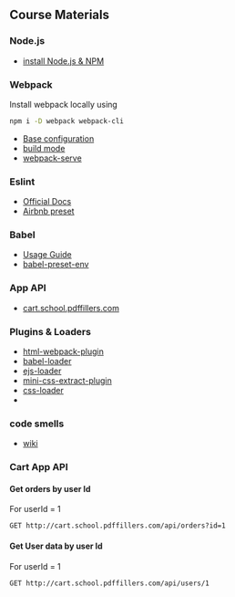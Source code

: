 ## Course Materials

### Node.js
- [install Node.js & NPM](https://nodejs.org/en/download/package-manager/#debian-and-ubuntu-based-linux-distributions)

### Webpack
Install webpack locally using 
```bash
npm i -D webpack webpack-cli
```
- [Base configuration](https://webpack.js.org/concepts/#entry)
- [build mode](https://webpack.js.org/concepts/mode/)
- [webpack-serve](https://github.com/webpack-contrib/webpack-serve)

### Eslint
- [Official Docs](https://eslint.org/docs/user-guide/getting-started)
- [Airbnb preset](https://www.npmjs.com/package/eslint-config-airbnb)

### Babel
- [Usage Guide](https://babeljs.io/docs/en/usage)
- [babel-preset-env](https://babeljs.io/docs/en/babel-preset-env)

### App API
- [cart.school.pdffillers.com](http://cart.school.pdffillers.com/api/orders)

### Plugins & Loaders 
- [html-webpack-plugin](https://github.com/jantimon/html-webpack-plugin)
- [babel-loader](https://github.com/babel/babel-loader)
- [ejs-loader](https://github.com/okonet/ejs-loader)
- [mini-css-extract-plugin](https://github.com/webpack-contrib/mini-css-extract-plugin)
- [css-loader](https://github.com/webpack-contrib/css-loader)
- 
### code smells
- [wiki](https://en.wikipedia.org/wiki/Code_smell)


### Cart App API
#### Get orders by user Id
For userId = 1
```
GET http://cart.school.pdffillers.com/api/orders?id=1
```
#### Get User data by user Id
For userId = 1
```
GET http://cart.school.pdffillers.com/api/users/1
```